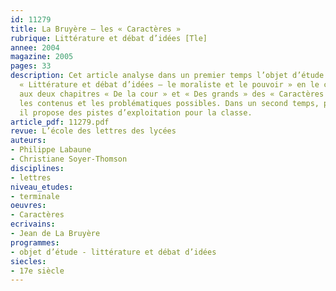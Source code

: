 ```yaml
---
id: 11279
title: La Bruyère – les « Caractères »
rubrique: Littérature et débat d’idées [Tle]
annee: 2004
magazine: 2005
pages: 33
description: Cet article analyse dans un premier temps l’objet d’étude au programme – 
  « Littérature et débat d’idées – le moraliste et le pouvoir » en le confrontant
  aux deux chapitres « De la cour » et « Des grands » des « Caractères » afin de circonscrire
  les contenus et les problématiques possibles. Dans un second temps, plus pédagogique,
  il propose des pistes d’exploitation pour la classe.
article_pdf: 11279.pdf
revue: L’école des lettres des lycées
auteurs:
- Philippe Labaune
- Christiane Soyer-Thomson
disciplines:
- lettres
niveau_etudes:
- terminale
oeuvres:
- Caractères
ecrivains:
- Jean de La Bruyère
programmes:
- objet d’étude - littérature et débat d’idées
siecles:
- 17e siècle
---
```

